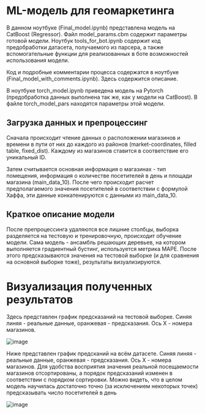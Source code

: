 # ML-модель для геомаркетинга
В данном ноутбуке (Final_model.ipynb) представлена модель на CatBoost (Regressor). Файл model_params.cbm содержит параметры готовой модели. Ноутбук tools_for_bot.ipynb содержит код предобработки датасета, получаемого из парсера, а также вспомогательные функции для реализованных в боте возможностей использования модели.

Код и подробные комментарии процесса содержатся в ноутбуке (Final_model_with_comments.ipynb). Здесь содержится описание.

В ноутбуке torch_model.ipynb приведена модель на Pytorch (предобработка данных выполнена так же, как у модели на CatBoost). В файле torch_model_pars находятся параметры этой модели.
## Загрузка данных и препроцессинг
Сначала происходит чтение данных о расположении магазинов и времени в пути от них до каждого из районов (market-coordinates, filled table, fixed_dist). Каждому из магазинов ставится в соответствие его уникальный ID. 

Затем считывается основная информация о магазинах - тип помещения, информация о количестве посетителей в день и площади магазина (main_data_10). После чего происходит расчет предполагаемого значения посетителей в соответствии с формулой Хаффа, эти данные конкатенируются с данными из main_data_10.

## Краткое описание модели
После препроцессинга удаляются все лишние столбцы, выборка разделяется на тестовую и тренировочную, происходит обучение модели. Сама модель - ансамбль решающих деревьев, на котором выполняется градиентный бустинг, используется метрика MAPE. После этого предсказываются значения на тестовой выборке (и для сравнения на основной выборке тоже), результаты визуализируются. 

# Визуализация полученных результатов
Здесь представлен график предсказаний на тестовой выборке. Синяя линяя - реальные данные, оранжевая - предсказания. Ось Х - номера магазинов.

![image](https://user-images.githubusercontent.com/109974255/233736137-cca684d6-fe1a-46f3-82ad-92dc09e1f6fb.png)

Ниже представлен график предсканий на всём датасете. Синяя линяя - реальные данные, оранжевая - предсказания. Ось Х - номера магазинов. Для удобства восприятия значения реальной посещаемости магазинов отсортированы, а порядок предсказаний изменен в соответствии с порядком сортировки.
Можно видеть, что в целом модель научилась достаточно точно (за исключением некоторых точек) предсказывать число посетителей в день

![image](https://github.com/HSEGeoMarketing/ML-Model/assets/109974255/a610ee62-dae4-4089-b81a-007f254ea9a7)
